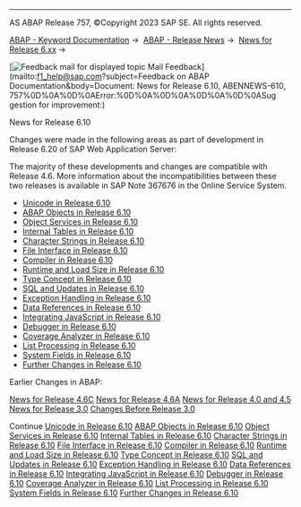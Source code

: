  

* * *

AS ABAP Release 757, ©Copyright 2023 SAP SE. All rights reserved.

[ABAP - Keyword Documentation](https://help.sap.com/doc/abapdocu_757_index_htm/7.57/en-US/abenabap.htm) →  [ABAP - Release News](https://help.sap.com/doc/abapdocu_757_index_htm/7.57/en-US/abennews.htm) →  [News for Release 6.xx](https://help.sap.com/doc/abapdocu_757_index_htm/7.57/en-US/abennews-6.htm) → 

 [![](Mail.gif?object=Mail.gif&sap-language=EN "Feedback mail for displayed topic") Mail Feedback](mailto:f1_help@sap.com?subject=Feedback on ABAP Documentation&body=Document: News for Release 6.10, ABENNEWS-610, 757%0D%0A%0D%0AError:%0D%0A%0D%0A%0D%0A%0D%0ASug
gestion for improvement:)

News for Release 6.10

Changes were made in the following areas as part of development in Release 6.20 of SAP Web Application Server:

The majority of these developments and changes are compatible with Release 4.6. More information about the incompatibilities between these two releases is available in SAP Note 367676 in the Online Service System.

-   [Unicode in Release 6.10](https://help.sap.com/doc/abapdocu_757_index_htm/7.57/en-US/abennews-610-unicode.htm)
-   [ABAP Objects in Release 6.10](https://help.sap.com/doc/abapdocu_757_index_htm/7.57/en-US/abennews-610-objects.htm)
-   [Object Services in Release 6.10](https://help.sap.com/doc/abapdocu_757_index_htm/7.57/en-US/abennews-610-object_services.htm)
-   [Internal Tables in Release 6.10](https://help.sap.com/doc/abapdocu_757_index_htm/7.57/en-US/abennews-610-tabellen.htm)
-   [Character Strings in Release 6.10](https://help.sap.com/doc/abapdocu_757_index_htm/7.57/en-US/abennews-610-strings.htm)
-   [File Interface in Release 6.10](https://help.sap.com/doc/abapdocu_757_index_htm/7.57/en-US/abennews-610-dataset.htm)
-   [Compiler in Release 6.10](https://help.sap.com/doc/abapdocu_757_index_htm/7.57/en-US/abennews-610-compiler.htm)
-   [Runtime and Load Size in Release 6.10](https://help.sap.com/doc/abapdocu_757_index_htm/7.57/en-US/abennews-610-kernel.htm)
-   [Type Concept in Release 6.10](https://help.sap.com/doc/abapdocu_757_index_htm/7.57/en-US/abennews-610-typen.htm)
-   [SQL and Updates in Release 6.10](https://help.sap.com/doc/abapdocu_757_index_htm/7.57/en-US/abennews-610-sql.htm)
-   [Exception Handling in Release 6.10](https://help.sap.com/doc/abapdocu_757_index_htm/7.57/en-US/abennews-610-exceptions.htm)
-   [Data References in Release 6.10](https://help.sap.com/doc/abapdocu_757_index_htm/7.57/en-US/abennews-610-referenzen.htm)
-   [Integrating JavaScript in Release 6.10](https://help.sap.com/doc/abapdocu_757_index_htm/7.57/en-US/abennews-610-javascript.htm)
-   [Debugger in Release 6.10](https://help.sap.com/doc/abapdocu_757_index_htm/7.57/en-US/abennews-610-debugger.htm)
-   [Coverage Analyzer in Release 6.10](https://help.sap.com/doc/abapdocu_757_index_htm/7.57/en-US/abennews-610-coverage.htm)
-   [List Processing in Release 6.10](https://help.sap.com/doc/abapdocu_757_index_htm/7.57/en-US/abennews-610-listen.htm)
-   [System Fields in Release 6.10](https://help.sap.com/doc/abapdocu_757_index_htm/7.57/en-US/abennews-610-system.htm)
-   [Further Changes in Release 6.10](https://help.sap.com/doc/abapdocu_757_index_htm/7.57/en-US/abennews-610-others.htm)

Earlier Changes in ABAP:

[News for Release 4.6C](https://help.sap.com/doc/abapdocu_757_index_htm/7.57/en-US/abennews-46a.htm)
[News for Release 4.6A](https://help.sap.com/doc/abapdocu_757_index_htm/7.57/en-US/abennews-46c.htm)
[News for Release 4.0 and 4.5](https://help.sap.com/doc/abapdocu_757_index_htm/7.57/en-US/abennews-40.htm)
[News for Release 3.0](https://help.sap.com/doc/abapdocu_757_index_htm/7.57/en-US/abennews-30.htm)
[Changes Before Release 3.0](https://help.sap.com/doc/abapdocu_757_index_htm/7.57/en-US/abennews-21.htm)

Continue
[Unicode in Release 6.10](https://help.sap.com/doc/abapdocu_757_index_htm/7.57/en-US/abennews-610-unicode.htm)
[ABAP Objects in Release 6.10](https://help.sap.com/doc/abapdocu_757_index_htm/7.57/en-US/abennews-610-objects.htm)
[Object Services in Release 6.10](https://help.sap.com/doc/abapdocu_757_index_htm/7.57/en-US/abennews-610-object_services.htm)
[Internal Tables in Release 6.10](https://help.sap.com/doc/abapdocu_757_index_htm/7.57/en-US/abennews-610-tabellen.htm)
[Character Strings in Release 6.10](https://help.sap.com/doc/abapdocu_757_index_htm/7.57/en-US/abennews-610-strings.htm)
[File Interface in Release 6.10](https://help.sap.com/doc/abapdocu_757_index_htm/7.57/en-US/abennews-610-dataset.htm)
[Compiler in Release 6.10](https://help.sap.com/doc/abapdocu_757_index_htm/7.57/en-US/abennews-610-compiler.htm)
[Runtime and Load Size in Release 6.10](https://help.sap.com/doc/abapdocu_757_index_htm/7.57/en-US/abennews-610-kernel.htm)
[Type Concept in Release 6.10](https://help.sap.com/doc/abapdocu_757_index_htm/7.57/en-US/abennews-610-typen.htm)
[SQL and Updates in Release 6.10](https://help.sap.com/doc/abapdocu_757_index_htm/7.57/en-US/abennews-610-sql.htm)
[Exception Handling in Release 6.10](https://help.sap.com/doc/abapdocu_757_index_htm/7.57/en-US/abennews-610-exceptions.htm)
[Data References in Release 6.10](https://help.sap.com/doc/abapdocu_757_index_htm/7.57/en-US/abennews-610-referenzen.htm)
[Integrating JavaScript in Release 6.10](https://help.sap.com/doc/abapdocu_757_index_htm/7.57/en-US/abennews-610-javascript.htm)
[Debugger in Release 6.10](https://help.sap.com/doc/abapdocu_757_index_htm/7.57/en-US/abennews-610-debugger.htm)
[Coverage Analyzer in Release 6.10](https://help.sap.com/doc/abapdocu_757_index_htm/7.57/en-US/abennews-610-coverage.htm)
[List Processing in Release 6.10](https://help.sap.com/doc/abapdocu_757_index_htm/7.57/en-US/abennews-610-listen.htm)
[System Fields in Release 6.10](https://help.sap.com/doc/abapdocu_757_index_htm/7.57/en-US/abennews-610-system.htm)
[Further Changes in Release 6.10](https://help.sap.com/doc/abapdocu_757_index_htm/7.57/en-US/abennews-610-others.htm)
